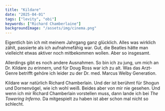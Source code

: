 ```yaml
---
title: "Kildare"
date: "2025-04-01"
tags: ["levity", "obi"]
keywords: ["Richard Chamberlaine"]
backgroundImage: "/assets/img/cinema.png"
---
```

Eigentlich bin ich mit meinem Jahrgang ganz glücklich. Alles was wirklich zählt, passierte als ich aufnahmefähig war. Gut, die Beatles hätte man vielleicht etwas aktiver noch mitbekommen wollen. Aber so insgesamt.

Allerdings gibt es noch andere Ausnahmen. So bin ich zu jung, um mich an Dr. Kildare zu erinnern, und für Doug Ross war ich zu alt. Was das Arzt-Genre betrifft gehöre ich leider zu der Dr. med. Marcus Welby Generation.

Kildare war natürlich Richard Chamberlain. Und der ist berühmt für Shogun und Dornenvögel, wie ich wohl weiß. Beides aber von mir nie gesehen. Und wenn ich mir Richard Chamberlain vorstellen muss, dann lande ich bei *The Towering Inferno*. Da mitgespielt zu haben ist aber schon mal nicht so schlecht.